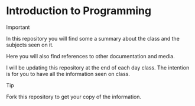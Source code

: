 # Introduction to Programming

> [!IMPORTANT]
> In this repository you will find some a summary about the class and the subjects seen on it.
>
> Here you will also find references to other documentation and media.
>
> I will be updating this repository at the end of each day class. The intention is for you to have all the information seen on class.

> [!TIP]
> Fork this repository to get your copy of the information.

